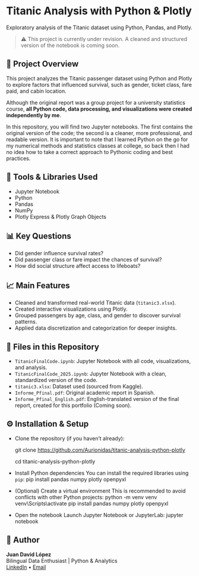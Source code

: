 # Titanic Analysis with Python & Plotly
Exploratory analysis of the Titanic dataset using Python, Pandas, and Plotly.

> ⚠️ This project is currently under revision. A cleaned and structured version of the notebook is coming soon.

## 📌 Project Overview

This project analyzes the Titanic passenger dataset using Python and Plotly to explore factors that influenced survival, such as gender, ticket class, fare paid, and cabin location.

Although the original report was a group project for a university statistics course, **all Python code, data processing, and visualizations were created independently by me**.

In this repository, you will find two Jupyter notebooks. The first contains the original version of the code; the second is a cleaner, more professional, and readable version. It is important to note that I learned Python on the go for my numerical methods and statistics classes at college, so back then I had no idea how to take a correct approach to Pythonic coding and best practices.

## 🔧 Tools & Libraries Used
- Jupyter Notebook
- Python
- Pandas
- NumPy
- Plotly Express & Plotly Graph Objects

## 📊 Key Questions
- Did gender influence survival rates?
- Did passenger class or fare impact the chances of survival?
- How did social structure affect access to lifeboats?

## 📈 Main Features
- Cleaned and transformed real-world Titanic data (`titanic3.xlsx`).
- Created interactive visualizations using Plotly.
- Grouped passengers by age, class, and gender to discover survival patterns.
- Applied data discretization and categorization for deeper insights.

## 📁 Files in this Repository
- `TitanicFinalCode.ipynb`: Jupyter Notebook with all code, visualizations, and analysis.
- `TitanicFinalCode_2025.ipynb`: Jupyter Notebook with a clean, standardized version of the code.
- `titanic3.xlsx`: Dataset used (sourced from Kaggle).
- `Informe_Pfinal.pdf`: Original academic report in Spanish.
- `Informe_Pfinal_English.pdf`: English-translated version of the final report, created for this portfolio (Coming soon).

## ⚙️ Installation & Setup
- Clone the repository (if you haven’t already):
  
    git clone https://github.com/Aurionidas/titanic-analysis-python-plotly
  
    cd titanic-analysis-python-plotly

- Install Python dependencies
    You can install the required libraries using `pip`:
    pip install pandas numpy plotly openpyxl

- (Optional) Create a virtual environment
    This is recommended to avoid conflicts with other Python projects:
     python -m venv venv
     venv\Scripts\activate
     pip install pandas numpy plotly openpyxl

- Open the notebook
    Launch Jupyter Notebook or JupyterLab:
    jupyter notebook



## 👤 Author
**Juan David López**  
Bilingual Data Enthusiast | Python & Analytics  
[LinkedIn](https://www.linkedin.com/in/juan-davd-lopez) • [Email](mailto:jld.stowaway325@passinbox.com)






